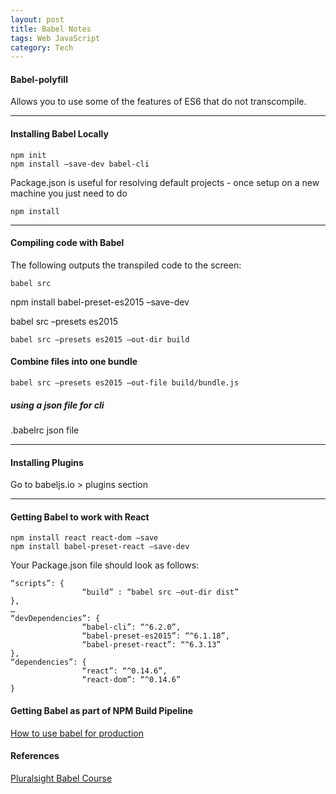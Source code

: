 ```yaml
---
layout: post
title: Babel Notes
tags: Web JavaScript
category: Tech
---
```


#### Babel-polyfill ####

Allows you to use some of the features of ES6 that do not transcompile.
 
---------------------------------------------------------------------------------

#### Installing Babel Locally ####
 
~~~
npm init
npm install –save-dev babel-cli
~~~
 
Package.json is useful for resolving default projects - once setup on a new machine you just need to do

~~~
npm install
~~~
 
---------------------------------------------------------------------------------

#### Compiling code with Babel ####
 
The following outputs the transpiled code to the screen:  

~~~
babel src
~~~
 
 
npm install babel-preset-es2015 –save-dev
 
babel src –presets es2015
 
~~~
babel src –presets es2015 –out-dir build
~~~
 
#### Combine files into one bundle ####
 
~~~
babel src –presets es2015 –out-file build/bundle.js
~~~
 
##### using a json file for cli ####
 
.babelrc json file
 
---------------------------------------------------------------------------------

#### Installing Plugins ####
 
Go to babeljs.io > plugins section

---------------------------------------------------------------------------------

#### Getting Babel to work with React #### 

~~~
npm install react react-dom –save
npm install babel-preset-react –save-dev
~~~
 
Your Package.json file should look as follows:  
 
~~~
“scripts”: {
                “build” : “babel src –out-dir dist”
},
…
“devDependencies”: {
                “babel-cli”: “^6.2.0”,
                “babel-preset-es2015”: “^6.1.18”,
                “babel-preset-react”: “^6.3.13”
},
“dependencies”: {
                “react”: “^0.14.6”,
                “react-dom”: “^0.14.6”
}
~~~

#### Getting Babel as part of NPM Build Pipeline

[How to use babel for production](https://medium.com/@Cuadraman/how-to-use-babel-for-production-5b95e7323c2f#.u9v8j0k0e)  

#### References ####

[Pluralsight Babel Course](https://www.pluralsight.com/courses/babel-get-started)  
